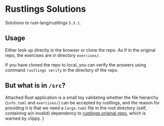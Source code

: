 # Rustlings Solutions

Solutions to rust-lang/rustlings `5.5.1`.

## Usage

Either look up directly in the browser or clone the repo. As if in the original repo, the exercises are in directory `exercises/`.

If you have cloned the repo to local, you can verify the answers using command `rustlings verify` in the directory of the repo.

## But what is in `/src`?

Attached Rust application is a small toy validating whether the file hierarchy (`info.toml` and `exercises/`) can be accepted by rustlings, and the reason for providing it is that we need a `Cargo.toml` file in the root directory {self, containing a(n invalid) dependency to [rustlings original repo](https://github.com/rust-lang/rustlings), which is warned by clippy. }
